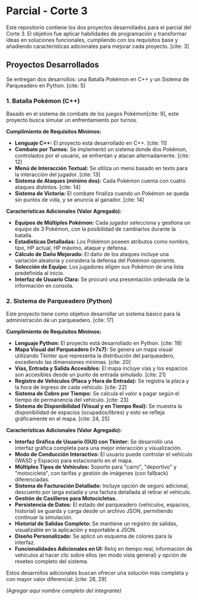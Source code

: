 
# Parcial - Corte 3

Este repositorio contiene los dos proyectos desarrollados para el parcial del Corte 3. El objetivo fue aplicar habilidades de programación y transformar ideas en soluciones funcionales, cumpliendo con los requisitos base y añadiendo características adicionales para mejorar cada proyecto. [cite: 3]

## Proyectos Desarrollados

Se entregan dos desarrollos: una Batalla Pokémon en C++ y un Sistema de Parqueadero en Python. [cite: 5]

### 1. Batalla Pokémon (C++)

Basado en el sistema de combate de los juegos Pokémon[cite: 9], este proyecto busca simular un enfrentamiento por turnos.

**Cumplimiento de Requisitos Mínimos:**
* **Lenguaje C++:** El proyecto está desarrollado en C++. [cite: 11]
* **Combate por Turnos:** Se implementó un sistema donde dos Pokémon, controlados por el usuario, se enfrentan y atacan alternadamente. [cite: 12]
* **Menú de Interacción Textual:** Se utiliza un menú basado en texto para la interacción del jugador. [cite: 13]
* **Sistema de Ataques (mínimo dos):** Cada Pokémon cuenta con cuatro ataques distintos. [cite: 14]
* **Sistema de Victoria:** El combate finaliza cuando un Pokémon se queda sin puntos de vida, y se anuncia al ganador. [cite: 14]

**Características Adicionales (Valor Agregado):**
* **Equipos de Múltiples Pokémon:** Cada jugador selecciona y gestiona un equipo de 3 Pokémon, con la posibilidad de cambiarlos durante la batalla.
* **Estadísticas Detalladas:** Los Pokémon poseen atributos como nombre, tipo, HP actual, HP máximo, ataque y defensa.
* **Cálculo de Daño Mejorado:** El daño de los ataques incluye una variación aleatoria y considera la defensa del Pokémon oponente.
* **Selección de Equipo:** Los jugadores eligen sus Pokémon de una lista predefinida al inicio.
* **Interfaz de Usuario Clara:** Se procuró una presentación ordenada de la información en consola.

### 2. Sistema de Parqueadero (Python)

Este proyecto tiene como objetivo desarrollar un sistema básico para la administración de un parqueadero. [cite: 17]

**Cumplimiento de Requisitos Mínimos:**
* **Lenguaje Python:** El proyecto está desarrollado en Python. [cite: 19]
* **Mapa Visual del Parqueadero (>7x7):** Se genera un mapa visual utilizando Tkinter que representa la distribución del parqueadero, excediendo las dimensiones mínimas. [cite: 20]
* **Vías, Entrada y Salida Accesibles:** El mapa incluye vías y los espacios son accesibles desde un punto de entrada simulado. [cite: 21]
* **Registro de Vehículos (Placa y Hora de Entrada):** Se registra la placa y la hora de ingreso de cada vehículo. [cite: 22]
* **Sistema de Cobro por Tiempo:** Se calcula el valor a pagar según el tiempo de permanencia del vehículo. [cite: 23]
* **Sistema de Disponibilidad (Visual y en Tiempo Real):** Se muestra la disponibilidad de espacios (ocupados/libres) y esto se refleja gráficamente en el mapa. [cite: 24, 25]

**Características Adicionales (Valor Agregado):**
* **Interfaz Gráfica de Usuario (GUI) con Tkinter:** Se desarrolló una interfaz gráfica completa para una mejor interacción y visualización.
* **Modo de Conducción Interactivo:** El usuario puede controlar el vehículo (WASD y Espacio) para estacionarlo en el mapa.
* **Múltiples Tipos de Vehículos:** Soporte para "carro", "deportivo" y "motocicleta", con tarifas y gestión de imágenes (con fallback) diferenciadas.
* **Sistema de Facturación Detallado:** Incluye opción de seguro adicional, descuento por larga estadía y una factura detallada al retirar el vehículo.
* **Gestión de Casilleros para Motocicletas.**
* **Persistencia de Datos:** El estado del parqueadero (vehículos, espacios, historial) se guarda y carga desde un archivo JSON, permitiendo continuar la simulación.
* **Historial de Salidas Completo:** Se mantiene un registro de salidas, visualizable en la aplicación y exportable a JSON.
* **Diseño Personalizado:** Se aplicó un esquema de colores para la interfaz.
* **Funcionalidades Adicionales en UI:** Reloj en tiempo real, información de vehículos al hacer clic sobre ellos (en modo vista general) y opción de reseteo completo del sistema.

Estos desarrollos adicionales buscan ofrecer una solución más completa y con mayor valor diferencial. [cite: 28, 29]

*(Agregar aquí nombre completo del integrante)*
